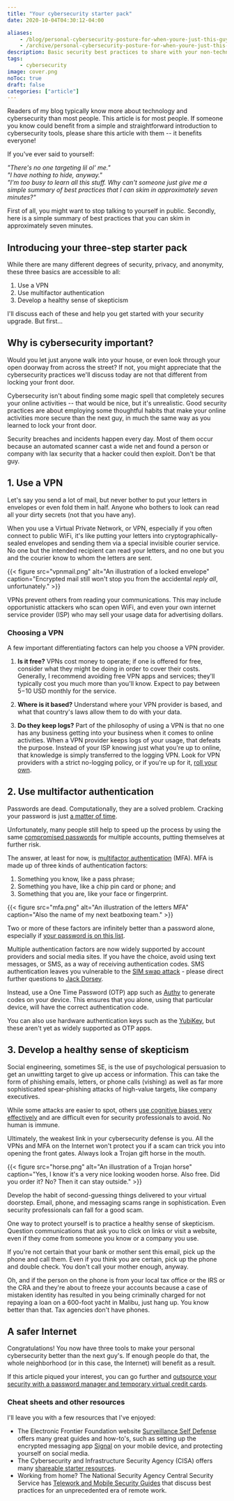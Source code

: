```yaml
---
title: "Your cybersecurity starter pack"
date: 2020-10-04T04:30:12-04:00

aliases:
    - /blog/personal-cybersecurity-posture-for-when-youre-just-this-guy-you-know/
    - /archive/personal-cybersecurity-posture-for-when-youre-just-this-guy-you-know/
description: Basic security best practices to share with your non-technical friend.
tags:
    - cybersecurity
image: cover.png
noToc: true
draft: false
categories: ["article"]
---
```


Readers of my blog typically know more about technology and cybersecurity than most people. This article is for most people. If someone you know could benefit from a simple and straightforward introduction to cybersecurity tools, please share this article with them -- it benefits everyone!

If you've ever said to yourself:

_"There's no one targeting lil ol' me."_\
_"I have nothing to hide, anyway."_\
_"I'm too busy to learn all this stuff. Why can't someone just give me a simple summary of best practices that I can skim in approximately seven minutes?"_

First of all, you might want to stop talking to yourself in public. Secondly, here is a simple summary of best practices that you can skim in approximately seven minutes.

## Introducing your three-step starter pack

While there are many different degrees of security, privacy, and anonymity, these three basics are accessible to all:

1. Use a VPN
2. Use multifactor authentication
3. Develop a healthy sense of skepticism

I'll discuss each of these and help you get started with your security upgrade. But first...

## Why is cybersecurity important?

Would you let just anyone walk into your house, or even look through your open doorway from across the street? If not, you might appreciate that the cybersecurity practices we'll discuss today are not that different from locking your front door.

Cybersecurity isn't about finding some magic spell that completely secures your online activities -- that would be nice, but it's unrealistic. Good security practices are about employing some thoughtful habits that make your online activities more secure than the next guy, in much the same way as you learned to lock your front door.

Security breaches and incidents happen every day. Most of them occur because an automated scanner cast a wide net and found a person or company with lax security that a hacker could then exploit. Don't be that guy.

## 1. Use a VPN

Let's say you send a lot of mail, but never bother to put your letters in envelopes or even fold them in half. Anyone who bothers to look can read all your dirty secrets (not that you have any).

When you use a Virtual Private Network, or VPN, especially if you often connect to public WiFi, it's like putting your letters into cryptographically-sealed envelopes and sending them via a special invisible courier service. No one but the intended recipient can read your letters, and no one but you and the courier know to whom the letters are sent.

{{< figure src="vpnmail.png" alt="An illustration of a locked envelope" caption="Encrypted mail still won't stop you from the accidental _reply all_, unfortunately." >}}

VPNs prevent others from reading your communications. This may include opportunistic attackers who scan open WiFi, and even your own internet service provider (ISP) who may sell your usage data for advertising dollars.

### Choosing a VPN

A few important differentiating factors can help you choose a VPN provider.

1. **Is it free?** VPNs cost money to operate; if one is offered for free, consider what they might be doing in order to cover their costs. Generally, I recommend avoiding free VPN apps and services; they'll typically cost you much more than you'll know. Expect to pay between $5-$10 USD monthly for the service.

2. **Where is it based?** Understand where your VPN provider is based, and what that country's laws allow them to do with your data.

3. **Do they keep logs?** Part of the philosophy of using a VPN is that no one has any business getting into your business when it comes to online activities. When a VPN provider keeps logs of your usage, that defeats the purpose. Instead of your ISP knowing just what you're up to online, that knowledge is simply transferred to the logging VPN. Look for VPN providers with a strict no-logging policy, or if you're up for it, [roll your own](/blog/set-up-a-pi-hole-vpn-on-an-aws-lightsail-instance/).

## 2. Use multifactor authentication

Passwords are dead. Computationally, they are a solved problem. Cracking your password is just [a matter of time](https://howsecureismypassword.net/).

Unfortunately, many people still help to speed up the process by using the same [compromised passwords](https://haveibeenpwned.com/Passwords) for multiple accounts, putting themselves at further risk.

The answer, at least for now, is [multifactor authentication](https://en.wikipedia.org/wiki/Multi-factor_authentication) (MFA). MFA is made up of three kinds of authentication factors:

1. Something you know, like a pass phrase;
2. Something you have, like a chip pin card or phone; and
3. Something that you are, like your face or fingerprint.

{{< figure src="mfa.png" alt="An illustration of the letters MFA" caption="Also the name of my next beatboxing team." >}}

Two or more of these factors are infinitely better than a password alone, especially if [your password is on this list](https://en.wikipedia.org/wiki/List_of_the_most_common_passwords).

Multiple authentication factors are now widely supported by account providers and social media sites. If you have the choice, avoid using text messages, or SMS, as a way of receiving authentication codes. SMS authentication leaves you vulnerable to the [SIM swap attack](https://en.wikipedia.org/wiki/SIM_swap_scam) - please direct further questions to [Jack Dorsey](https://www.nytimes.com/2019/09/05/technology/sim-swap-jack-dorsey-hack.html).

Instead, use a One Time Password (OTP) app such as [Authy](https://authy.com/) to generate codes on your device. This ensures that you alone, using that particular device, will have the correct authentication code.

You can also use hardware authentication keys such as the [YubiKey](https://www.yubico.com/), but these aren't yet as widely supported as OTP apps.

## 3. Develop a healthy sense of skepticism

Social engineering, sometimes SE, is the use of psychological persuasion to get an unwitting target to give up access or information. This can take the form of phishing emails, letters, or phone calls (vishing) as well as far more sophisticated spear-phishing attacks of high-value targets, like company executives.

While some attacks are easier to spot, others [use cognitive biases very effectively](https://www.youtube.com/watch?v=8bAuA1isCz0) and are difficult even for security professionals to avoid. No human is immune.

Ultimately, the weakest link in your cybersecurity defense is you. All the VPNs and MFA on the Internet won't protect you if a scam can trick you into opening the front gates. Always look a Trojan gift horse in the mouth.

{{< figure src="horse.png" alt="An illustration of a Trojan horse" caption="Yes, I know it's a very nice looking wooden horse. Also free. Did you order it? No? Then it can stay outside." >}}

Develop the habit of second-guessing things delivered to your virtual doorstep. Email, phone, and messaging scams range in sophistication. Even security professionals can fall for a good scam.

One way to protect yourself is to practice a healthy sense of skepticism. Question communications that ask you to click on links or visit a website, even if they come from someone you know or a company you use.

If you're not certain that your bank or mother sent this email, pick up the phone and call them. Even if you think you are certain, pick up the phone and double check. You don't call your mother enough, anyway.

Oh, and if the person on the phone is from your local tax office or the IRS or the CRA and they're about to freeze your accounts because a case of mistaken identity has resulted in you being criminally charged for not repaying a loan on a 600-foot yacht in Malibu, just hang up. You know better than that. Tax agencies don't have phones.

## A safer Internet

Congratulations! You now have three tools to make your personal cybersecurity better than the next guy's. If enough people do that, the whole neighborhood (or in this case, the Internet) will benefit as a result.

If this article piqued your interest, you can go further and [outsource your security with a password manager and temporary virtual credit cards](/blog/outsourcing-security-with-1password-authy-and-privacy.com/).

### Cheat sheets and other resources

I'll leave you with a few resources that I've enjoyed:

- The Electronic Frontier Foundation website [Surveillance Self Defense](https://ssd.eff.org/) offers many great guides and how-to's, such as setting up the encrypted messaging app [Signal](https://www.signal.org/) on your mobile device, and protecting yourself on social media.
- The Cybersecurity and Infrastructure Security Agency (CISA) offers many [shareable starter resources](https://www.cisa.gov/resources-tools/all-resources-tools).
- Working from home? The National Security Agency Central Security Service has [Telework and Mobile Security Guides](https://www.nsa.gov/Press-Room/Telework-and-Mobile-Security-Guidance/) that discuss best practices for an unprecedented era of remote work.

